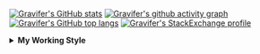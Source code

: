 <!--
**Gravifer/Gravifer** is a ✨ _special_ ✨ repository because its `README.md` (this file) appears on your GitHub profile.

Here are some ideas to get you started:

- 🔭 I’m currently working on ...
- 🌱 I’m currently learning ...
- 👯 I’m looking to collaborate on ...
- 🤔 I’m looking for help with ...
- 💬 Ask me about ...
- 📫 How to reach me: ...
- 😄 Pronouns: ...
- ⚡ Fun fact: ...
-->

<!-- ![Metrics](https://github.com/my-github-user/my-github-user/blob/main/github-metrics.svg) -->

<!-- [![Gravifer's GitHub Streak](https://github-readme-streak-stats.herokuapp.com/?user=Gravifer&theme=default&background=ffffff0a&border=00000000&stroke=80808080&currStreakNum=808080&sideNums=808080&sideLabels=808080&dates=808080)](https://github.com/DenverCoder1/github-readme-streak-stats) -->
<!-- [![Contribution Stats](https://github-contribution-stats.vercel.app/api/?username=Gravifer)](https://github.com/LordDashMe/github-contribution-stats/)  -->
[![Gravifer's GitHub stats](https://github-readme-stats.vercel.app/api?username=Gravifer&theme=default&bg_color=ffffff0a&text_color=808080&hide_border=true&show_icons=true&count_private=true)](https://github.com/anuraghazra/github-readme-stats)
[![Gravifer's github activity graph](https://activity-graph.herokuapp.com/graph?username=Gravifer&bg_color=ffffff0a&color=3080ed&line=5094f0&point=4d72f2&hide_border=true)](https://github.com/ashutosh00710/github-readme-activity-graph)
[![Gravifer's GitHub top langs](https://github-readme-stats.vercel.app/api/top-langs/?username=Gravifer&theme=default&bg_color=ffffff0a&text_color=808080&hide_border=true&show_icons=true&count_private=true&layout=compact)](https://github.com/anuraghazra/github-readme-stats)
[![Gravifer's StackExchange profile](https://stackexchange.com/users/flair/18316138.png?theme=clean)](https://mathematica.stackexchange.com/users/72025)
<!-- [![Visitors](https://visitor-badge.glitch.me/badge?page_id=Gravifer.Gravifer)](https://github.com/Gravifer/) -->

<details>
  <summary>
    <strong>My Working Style</strong><!--<a href="https://wakatime.com/badge/github/Gravifer/Gravifer"><img src="https://wakatime.com/badge/github/Gravifer/Gravifer.svg" alt="time tracker"></a>-->
  </summary>

[![time tracker](https://wakatime.com/badge/github/Gravifer/Gravifer.svg)](https://wakatime.com/badge/github/Gravifer/Gravifer)
<!--START_SECTION:waka-->
![Profile Views](http://img.shields.io/badge/Profile%20Views-12-blue)

![Lines of code](https://img.shields.io/badge/From%20Hello%20World%20I%27ve%20Written-818861%20lines%20of%20code-blue)

**I'm an Early 🐤** 

```text
🌞 Morning    80 commits     ███░░░░░░░░░░░░░░░░░░░░░░   13.94% 
🌆 Daytime    274 commits    ████████████░░░░░░░░░░░░░   47.74% 
🌃 Evening    182 commits    ████████░░░░░░░░░░░░░░░░░   31.71% 
🌙 Night      38 commits     █░░░░░░░░░░░░░░░░░░░░░░░░   6.62%

```


📊 **This Week I Spent My Time On** 

```text
💬 Programming Languages: 
Browsing                 11 hrs 8 mins       █████████████████░░░░░░░░   68.68% 
Other                    3 hrs 43 mins       █████░░░░░░░░░░░░░░░░░░░░   22.96% 
Julia                    29 mins             ░░░░░░░░░░░░░░░░░░░░░░░░░   2.99% 
MATLAB                   26 mins             ░░░░░░░░░░░░░░░░░░░░░░░░░   2.74% 
JSON                     24 mins             ░░░░░░░░░░░░░░░░░░░░░░░░░   2.52%

🔥 Editors: 
Browser                  12 hrs 32 mins      ███████████████████░░░░░░   77.3% 
VS Code                  1 hr 46 mins        ██░░░░░░░░░░░░░░░░░░░░░░░   10.96% 
Powerpoint               1 hr 31 mins        ██░░░░░░░░░░░░░░░░░░░░░░░   9.42% 
Word                     22 mins             ░░░░░░░░░░░░░░░░░░░░░░░░░   2.31%

🐱‍💻 Projects: 
emails                   6 hrs 13 mins       █████████░░░░░░░░░░░░░░░░   38.39% 
Unknown Project          3 hrs 13 mins       █████░░░░░░░░░░░░░░░░░░░░   19.84% 
VisualStringDistances.jl 3 hrs 11 mins       █████░░░░░░░░░░░░░░░░░░░░   19.65% 
UnbalancedOptimalTranspor1 hr 52 mins        ███░░░░░░░░░░░░░░░░░░░░░░   11.55% 
queue-sdp                1 hr 29 mins        ██░░░░░░░░░░░░░░░░░░░░░░░   9.24%

💻 Operating System: 
Windows                  16 hrs 13 mins      █████████████████████████   100.0%

```

**I Mostly Code in Mathematica** 

```text
Mathematica              8 repos             █████████████░░░░░░░░░░░░   53.33% 
TeX                      2 repos             ███░░░░░░░░░░░░░░░░░░░░░░   13.33% 
MATLAB                   2 repos             ███░░░░░░░░░░░░░░░░░░░░░░   13.33% 
Assembly                 1 repo              █░░░░░░░░░░░░░░░░░░░░░░░░   6.67% 
Python                   1 repo              █░░░░░░░░░░░░░░░░░░░░░░░░   6.67%

```



<!--END_SECTION:waka-->
</details>
